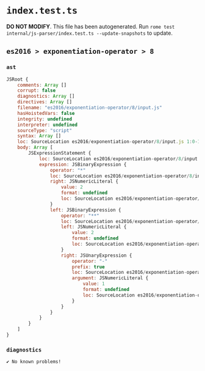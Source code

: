 # `index.test.ts`

**DO NOT MODIFY**. This file has been autogenerated. Run `rome test internal/js-parser/index.test.ts --update-snapshots` to update.

## `es2016 > exponentiation-operator > 8`

### `ast`

```javascript
JSRoot {
	comments: Array []
	corrupt: false
	diagnostics: Array []
	directives: Array []
	filename: "es2016/exponentiation-operator/8/input.js"
	hasHoistedVars: false
	integrity: undefined
	interpreter: undefined
	sourceType: "script"
	syntax: Array []
	loc: SourceLocation es2016/exponentiation-operator/8/input.js 1:0-1:11
	body: Array [
		JSExpressionStatement {
			loc: SourceLocation es2016/exponentiation-operator/8/input.js 1:0-1:11
			expression: JSBinaryExpression {
				operator: "*"
				loc: SourceLocation es2016/exponentiation-operator/8/input.js 1:0-1:11
				right: JSNumericLiteral {
					value: 2
					format: undefined
					loc: SourceLocation es2016/exponentiation-operator/8/input.js 1:10-1:11
				}
				left: JSBinaryExpression {
					operator: "**"
					loc: SourceLocation es2016/exponentiation-operator/8/input.js 1:0-1:7
					left: JSNumericLiteral {
						value: 2
						format: undefined
						loc: SourceLocation es2016/exponentiation-operator/8/input.js 1:0-1:1
					}
					right: JSUnaryExpression {
						operator: "-"
						prefix: true
						loc: SourceLocation es2016/exponentiation-operator/8/input.js 1:5-1:7
						argument: JSNumericLiteral {
							value: 1
							format: undefined
							loc: SourceLocation es2016/exponentiation-operator/8/input.js 1:6-1:7
						}
					}
				}
			}
		}
	]
}
```

### `diagnostics`

```
✔ No known problems!

```
